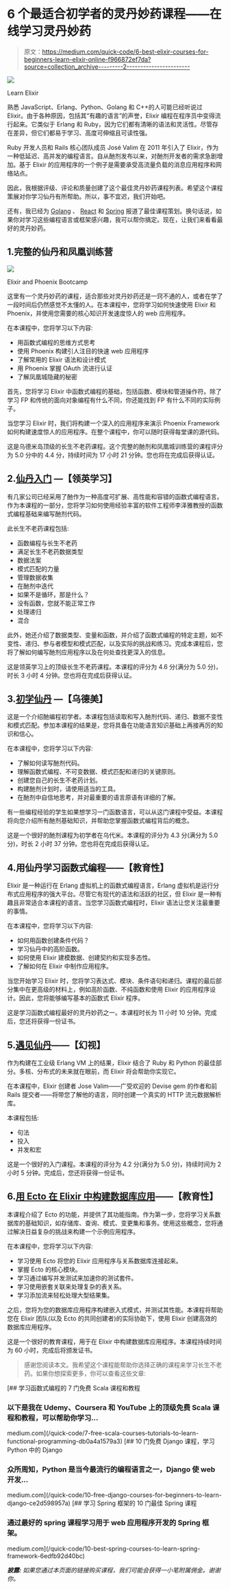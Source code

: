 # 6 个最适合初学者的灵丹妙药课程——在线学习灵丹妙药

> 原文：<https://medium.com/quick-code/6-best-elixir-courses-for-beginners-learn-elixir-online-f966872ef7da?source=collection_archive---------2----------------------->

![](img/5ed5777509ee172f8ce3acd573381ca0.png)

Learn Elixir

熟悉 JavaScript、Erlang、Python、Golang 和 C++的人可能已经听说过 Elixir。由于各种原因，包括其“有趣的语言”的声誉，Elixir 编程在程序员中变得流行起来。它类似于 Erlang 和 Ruby，因为它们都有清晰的语法和灵活性。尽管存在差异，但它们都易于学习、高度可伸缩且可读性强。

Ruby 开发人员和 Rails 核心团队成员 José Valim 在 2011 年引入了 Elixir，作为一种低延迟、高并发的编程语言。自从酏剂发布以来，对酏剂开发者的需求急剧增加。基于 Elixir 的应用程序的一个例子是需要承受高流量负载的消息应用程序和网络站点。

因此，我根据评级、评论和质量创建了这个最佳灵丹妙药课程列表。希望这个课程策展对你学习仙丹有所帮助。所以，事不宜迟，我们开始吧。

还有，我已经为 [Golang](/quick-code/10-best-golang-tutorials-to-learn-go-programming-46fbd4b81d2c) 、 [React](/quick-code/10-best-react-courses-to-learn-reactjs-online-36dd0e3d3b68) 和 [Spring](/quick-code/10-best-spring-courses-to-learn-spring-framework-6edfb92d40bc) 报道了最佳课程策划。换句话说，如果你对学习这些编程语言或框架感兴趣，我可以帮你搞定。现在，让我们来看看最好的灵丹妙药。

## 1.完整的仙丹和凤凰训练营

![](img/b529447022bf23c2e386d802e888f4c1.png)

Elixir and Phoenix Bootcamp

这里有一个灵丹妙药的课程，适合那些对灵丹妙药还是一窍不通的人，或者在学了一段时间后仍然感觉不太懂的人。在本课程中，您将学习如何快速使用 Elixir 和 Phoenix，并使用您需要的核心知识开发速度惊人的 web 应用程序。

在本课程中，您将学习以下内容:

*   用函数式编程的思维方式思考
*   使用 Phoenix 构建引人注目的快速 web 应用程序
*   了解常用的 Elixir 语法和设计模式
*   用 Phoenix 掌握 OAuth 流进行认证
*   了解凤凰城隐藏的秘密

首先，您将学习 Elixir 中函数式编程的基础，包括函数、模块和管道操作符。除了学习 FP 和传统的面向对象编程有什么不同，你还能找到 FP 有什么不同的实际例子。

当您学习 Elixir 时，我们将构建一个深入的应用程序来演示 Phoenix Framework 如何构建速度惊人的应用程序。在整个课程中，你可以随时获得每堂课的源代码。

这是乌德米岛顶级的长生不老药课程。这个完整的酏剂和凤凰城训练营的课程评分为 5.0 分中的 4.4 分，持续时间为 17 小时 21 分钟。您也将在完成后获得认证。

## 2.[仙丹入门](https://linkedin-learning.pxf.io/c/1137078/646189/8005?u=https%3A%2F%2Fwww.linkedin.com%2Flearning%2Fintroduction-to-elixir%3Ftrk%3Dlearning-serp_learning-search-card_search-card&subId1=csMedium) —【领英学习】

有几家公司已经采用了酏作为一种高度可扩展、高性能和容错的函数式编程语言。作为本课程的一部分，您将学习如何使用经验丰富的软件工程师李泽雅教授的函数式编程基础来编写酏剂代码。

此长生不老药课程包括:

*   函数编程与长生不老药
*   满足长生不老药数据类型
*   数据法案
*   模式匹配的力量
*   管理数据收集
*   在酏剂中迭代
*   如果不是循环，那是什么？
*   没有函数，您就不能正常工作
*   处理递归
*   混合

此外，她还介绍了数据类型、变量和函数，并介绍了函数式编程的特定主题，如不变性、递归、参与者模型和模式匹配，以及实际的挑战和练习。完成本课程后，您将了解如何编写酏剂应用程序以及在何处查找更深入的信息。

这是领英学习上的顶级长生不老药课程。本课程的评分为 4.6 分(满分为 5.0 分)，时长 3 小时 4 分钟。您也将在完成后获得认证。

## 3.[初学仙丹](https://click.linksynergy.com/deeplink?id=0F1O0otUXQc&mid=47901&u1=csMedium&murl=https%3A%2F%2Fwww.udemy.com%2Fcourse%2Felixir-for-beginners%2F) —【乌德美】

这是一个介绍酏编程初学者。本课程包括读取和写入酏剂代码、递归、数据不变性和模式匹配。参加本课程的结果是，您将具备在功能语言知识基础上再接再厉的知识和信心。

在本课程中，您将学习以下内容:

*   了解如何读写酏剂代码。
*   理解函数式编程、不可变数据、模式匹配和递归的关键原则。
*   创建您自己的长生不老药计划。
*   构建酏剂计划时，请使用适当的工具。
*   在酏剂中自信地思考，并对最重要的语言原语有详细的了解。

有一些编程经验的学生如果想学习一门函数语言，可以从这门课程中受益。本课程将向您介绍所有酏剂基础知识，并帮助您掌握函数式编程背后的概念。

这是一个很好的酏剂课程为初学者在乌代米。本课程的评分为 4.3 分(满分为 5.0 分)，时长 2 小时 37 分钟。您也将在完成后获得认证。

## 4.用仙丹学习函数式编程——【教育性】

Elixir 是一种运行在 Erlang 虚拟机上的函数式编程语言，Erlang 虚拟机是运行分布式应用程序的强大平台。尽管它有现代的语法和活跃的社区，但 Elixir 是一种有趣且非常适合本课程的语言。当您学习函数式编程时，Elixir 语法让您关注最重要的事情。

在本课程中，您将学习以下内容:

*   如何用函数创建条件代码？
*   学习仙丹中的高阶函数。
*   如何使用 Elixir 建模数据、创建契约和实现多态性。
*   了解如何在 Elixir 中制作应用程序。

当您开始学习 Elixir 时，您将学习表达式、模块、条件语句和递归。课程的最后部分集中在更高级的材料上，例如高阶函数、不纯函数和使用 Elixir 的应用程序设计。因此，您将能够编写基本的函数式 Elixir 程序。

这是学习函数式编程最好的灵丹妙药之一。本课程时长为 11 小时 10 分钟。完成后，您还将获得一份证书。

## 5.[遇见仙丹](https://pluralsight.pxf.io/c/1137078/424552/7490?u=https%3A%2F%2Fwww.pluralsight.com%2Fcourses%2Fmeet-elixir&subId1=csMedium)——【幻视】

作为构建在工业级 Erlang VM 上的结果，Elixir 结合了 Ruby 和 Python 的最佳部分。多核、分布式的未来就在眼前，而 Elixir 将会帮助你实现它。

在本课程中，Elixir 创建者 Jose Valim——广受欢迎的 Devise gem 的作者和前 Rails 提交者——将带您了解他的语言，同时创建一个真实的 HTTP 流元数据解析库。

本课程包括:

*   句法
*   投入
*   并发和宏

这是一个很好的入门课程。本课程的评分为 4.2 分(满分为 5.0 分)，持续时间为 2 小时 5 分钟。完成后，您还将获得一份证书。

## 6.[用 Ecto 在 Elixir 中构建数据库应用](https://www.educative.io/courses/building-database-applications-in-elixir-with-ecto?affiliate_id=5088579051061248)——【教育性】

本课程介绍了 Ecto 的功能，并提供了其功能指南。作为第一步，您将学习关系数据库的基础知识，如存储库、查询、模式、变更集和事务。使用这些概念，您将通过解决日益复杂的挑战来构建一个示例应用程序。

在本课程中，您将学习以下内容:

*   学习使用 Ecto 将您的 Elixir 应用程序与关系数据库连接起来。
*   掌握 Ecto 的核心模块。
*   学习通过编写并发测试来加速你的测试套件。
*   学习使用嵌套关联来处理复杂的表关系。
*   学习添加流来轻松处理大型结果集。

之后，您将为您的数据库应用程序构建嵌入式模式，并测试其性能。本课程将帮助您在 Elixir 团队(以及 Ecto 的共同创建者)的实际协助下，使用 Elixir 创建高效的数据库应用程序。

这是一个很好的教育课程，用于在 Elixir 中构建数据库应用程序。本课程持续时间为 60 小时，完成后将颁发证书。

> 感谢您阅读本文。我希望这个课程能帮助你选择正确的课程来学习长生不老药。如果你想探索更多，你可以查看这些文章:

[](/quick-code/7-free-scala-courses-tutorials-to-learn-functional-programming-db0a4a1579a3) [## 学习函数式编程的 7 门免费 Scala 课程和教程

### 以下是我在 Udemy、Coursera 和 YouTube 上的顶级免费 Scala 课程和教程，可以帮助你学习…

medium.com](/quick-code/7-free-scala-courses-tutorials-to-learn-functional-programming-db0a4a1579a3) [](/quick-code/10-free-django-courses-for-beginners-to-learn-django-ce2d598957a) [## 10 门免费 Django 课程，学习 Python 中的 Django

### 众所周知，Python 是当今最流行的编程语言之一，Django 使 web 开发…

medium.com](/quick-code/10-free-django-courses-for-beginners-to-learn-django-ce2d598957a) [](/quick-code/10-best-spring-courses-to-learn-spring-framework-6edfb92d40bc) [## 学习 Spring 框架的 10 门最佳 Spring 课程

### 通过最好的 spring 课程学习用于 web 应用程序开发的 Spring 框架。

medium.com](/quick-code/10-best-spring-courses-to-learn-spring-framework-6edfb92d40bc) 

***披露:*** *如果您通过本页面的链接购买课程，我们可能会获得一小笔附属佣金。谢谢你。*